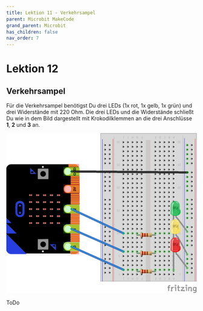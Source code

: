 ```yaml
---
title: Lektion 11 - Verkehrsampel
parent: Microbit MakeCode
grand_parent: Microbit
has_children: false
nav_order: 7
---
```


# Lektion 12

## Verkehrsampel

Für die Verkehrsampel benötigst Du drei LEDs (1x rot, 1x gelb, 1x grün) und drei Widerstände mit 220 Ohm.
Die drei LEDs und die Widerstände schließt Du wie in dem Bild dargestellt mit Krokodilklemmen an die drei Anschlüsse __1__, __2__ und __3__ an. 

![Verkehrsampel](./wiring.png "Verkehrsampel")

ToDo